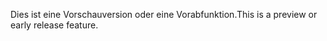 <span data-ttu-id="b6025-101">Dies ist eine Vorschauversion oder eine Vorabfunktion.</span><span class="sxs-lookup"><span data-stu-id="b6025-101">This is a preview or early release feature.</span></span>
